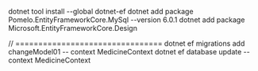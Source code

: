 dotnet tool install --global dotnet-ef
dotnet add package Pomelo.EntityFrameworkCore.MySql --version 6.0.1
dotnet add package Microsoft.EntityFrameworkCore.Design

// ================================
dotnet ef migrations add changeModel01 -- context MedicineContext
dotnet ef database update --context MedicineContext